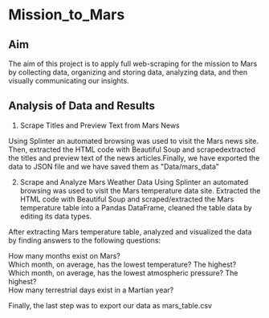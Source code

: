 # Mission_to_Mars

## Aim
The aim of this project is to apply full web-scraping for the mission to Mars by collecting data, organizing and storing data, analyzing data, and then visually communicating our insights.

## Analysis of Data and Results
1. Scrape Titles and Preview Text from Mars News

Using Splinter an automated browsing was used to visit the Mars news site. Then, extracted the HTML code with Beautiful Soup and scrapedextracted the titles and preview text of the news articles.Finally, we have exported the data to JSON file and we have saved them as "Data/mars_data"

2. Scrape and Analyze Mars Weather Data
Using Splinter an automated browsing was used to visit the Mars temperature data site. Extracted the HTML code with Beautiful Soup and scraped/extracted the Mars temperature table into a Pandas DataFrame, cleaned the table data by editing its data types.

After extracting Mars temperature table, analyzed and visualized the data by finding answers to the following questions:<br>

How many months exist on Mars? <br>
Which month, on average, has the lowest temperature? The highest? <br>
Which month, on average, has the lowest atmospheric pressure? The highest? <br>
How many terrestrial days exist in a Martian year? <br>

Finally, the last step was to export our data as mars_table.csv
